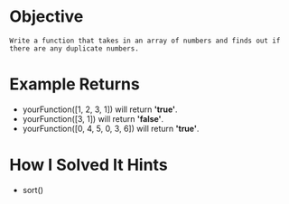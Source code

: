 # Objective
    Write a function that takes in an array of numbers and finds out if there are any duplicate numbers.

# Example Returns

* yourFunction([1, 2, 3, 1]) will return **'true'**.
* yourFunction([3, 1]) will return **'false'**.
* yourFunction([0, 4, 5, 0, 3, 6]) will return **'true'**.

# How I Solved It Hints

* sort()
